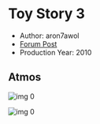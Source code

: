 # Toy Story 3

* Author: aron7awol
* [Forum Post](https://www.avsforum.com/threads/bass-eq-for-filtered-movies.2995212/post-58135912)
* Production Year: 2010

## Atmos

![img 0](https://i.imgur.com/Cjv27ua.jpg)

![img 0](https://i.imgur.com/LrGx5NB.jpg)

